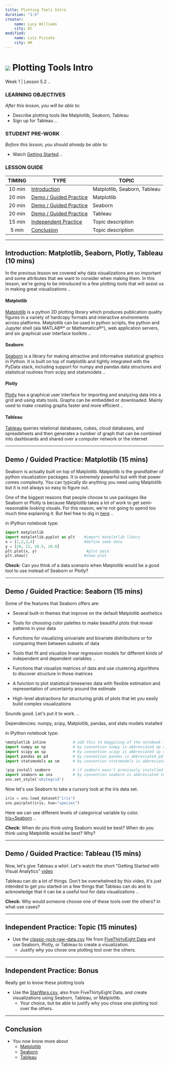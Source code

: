```yaml
---
title: Plotting Tools Intro
duration: "1:5"
creator:
    name: Lucy Williams
    city: DC
modified:
    name: Luiz Pizzato
    city: HK
---
```


# ![](https://ga-dash.s3.amazonaws.com/production/assets/logo-9f88ae6c9c3871690e33280fcf557f33.png) Plotting Tools Intro
Week 1 | Lesson 5.2 ..

### LEARNING OBJECTIVES
*After this lesson, you will be able to:*
- Describe plotting tools like Matplotlib, Seaborn, Tableau
- Sign up for Tableau ..

### STUDENT PRE-WORK
*Before this lesson, you should already be able to:*
- Watch [Getting Started](http://www.tableau.com/learn/training) ..


### LESSON GUIDE
| TIMING  | TYPE  | TOPIC  |
|:-:|---|---|
| 10 min  | [Introduction](#introduction)   | Matplotlib, Seaborn, Tableau  |
| 20 min  | [Demo / Guided Practice](#demo)  | Matplotlib  |
| 20 min  | [Demo / Guided Practice](#demo)  | Seaborn  |
| 20 min  | [Demo / Guided Practice](#demo)  | Tableau  |
| 15 min  | [Independent Practice](#ind-practice)  | Topic description  |
| 5 min  | [Conclusion](#conclusion)  | Topic description  |
---


<a name="Matplotlib, Seaborn, Plotly, Tableau"></a>
## Introduction: Matplotlib, Seaborn, Plotly, Tableau (10 mins)

In the previous lesson we covered why data visualizations are so important and some
attributes that we want to consider when making them. In this lesson,
we're going to be introduced to a few plotting tools that will assist us in
making great visualizations ..

#### Matplotlib

[Matplotlib](http://matplotlib.org/) is a python 2D plotting library which produces publication
quality figures in a variety of hardcopy formats and interactive environments
across platforms. Matplotlib can be used in python scripts, the python
and Jupyter shell (ala MATLAB®* or Mathematica®†), web application servers,
and six graphical user interface toolkits ..

#### Seaborn

[Seaborn](https://web.stanford.edu/~mwaskom/software/seaborn/#) is a library for making attractive and informative statistical
graphics in Python. It is built on top of matplotlib and tightly
integrated with the PyData stack, including support for numpy and
pandas data structures and statistical routines from scipy and statsmodels ..

#### Plotly

[Plotly](https://plot.ly/) has a graphical user interface for importing and analyzing data into a
grid and using stats tools. Graphs can be embedded or downloaded. Mainly used to
make creating graphs faster and more efficient ..

#### Tableau

[Tableau](http://www.tableau.com/) queries relational databases, cubes, cloud databases, and spreadsheets
and then generates a number of graph that can be combined into dashboards
and shared over a computer network or the internet

---

<a name="Matplotlib"></a>
## Demo / Guided Practice: Matplotlib (15 mins)

Seaborn is actually built on top of Matplotlib. Matplotlib is the grandfather of python
visualization packages. It is extremely powerful but with that power comes complexity.
You can typically do anything you need using Matplotlib but it is not always so easy to figure out.

One of the biggest reasons that people choose to use packages like Seaborn or Plotly is because Matplotlib takes a lot of work to get semi-reasonable looking visuals. For this reason, we're not going to spend too much time explaining it. But feel free to dig in
[here](http://matplotlib.org/) ..

in iPython notebook type:
```Python
import matplotlib
import matplotlib.pyplot as plt    #import matplotlib libary
x = [1,2,3,4]                      #define some data
y = [20, 21, 20.5, 20.8]
plt.plot(x, y)                      #plot data
plt.show()                         #show plot
```

**Check:** Can you think of a data scenario when Matplotlib would be a good tool to use
instead of Seaborn or Plotly?

---

<a name="Seaborn"></a>
## Demo / Guided Practice: Seaborn (15 mins)

Some of the features that Seaborn offers are:
- Several built-in themes that improve on the default Matplotlib
aesthetics
- Tools for choosing color palettes to make beautiful plots that reveal
patterns in your data
- Functions for visualizing univariate and bivariate distributions or
for comparing them between subsets of data
- Tools that fit and visualize linear regression models for different
kinds of independent and dependent variables ..

- Functions that visualize matrices of data and use clustering algorithms
to discover structure in those matrices
- A function to plot statistical timeseries data with flexible estimation
and representation of uncertainty around the estimate
- High-level abstractions for structuring grids of plots that let you
easily build complex visualizations

Sounds good. Let's put it to work. ..

Dependencies:
numpy, scipy, Matplotlib, pandas, and stats models installed

in iPython notebook type:
```Python
%matplotlib inline            # add this to beggining of the notebook to view plots inline
import numpy as np            # by convention numpy is abbreviated np on import
import scipy as sp            # by convention scipy is abbreviated sp on import
import pandas as pd           # by convention pandas is abbreviated pd on import
import statsmodels as sm      # by convention statsmodels is abbreviated sm on import

!pip install seaborn          # if seaborn wasn't previously installed
import seaborn as sns         # by convention seaborn is abbreviated sns on import
sns.set_style('whitegrid')
```

Now let's use Seaborn to take a cursory look at the iris data set.

```Python
iris = sns.load_dataset("iris")
sns.pairplot(iris, hue="species")
```

Here we can see different levels of categorical variable by color.
[Iris+Seaborn](https://stanford.edu/~mwaskom/software/seaborn/generated/seaborn.pairplot.html) ..

**Check:** When do you think using Seaborn would be best? When do you think
using Matplotlib would be best? Why?

---

<a name="Tableau"></a>
## Demo / Guided Practice: Tableau (15 mins)

Now, let's give Tableau a whirl. Let's watch the short "Getting Started with Visual Analytics"
[video](http://www.tableau.com/learn/tutorials/on-demand/getting-started-visual-analytics)

Tableau can do a lot of things. Don't be overwhelmed by this video, it's just intended to
get you started on a few things that Tableau can do and to acknowledge that it can be
a useful tool for data visualizations ..

**Check:** Why would someone choose one of these tools over the others? In what use cases?

---

<a name="ind-practice"></a>
## Independent Practice: Topic (15 minutes)
- Use the [classic-rock-raw-data.csv](https://github.com/fivethirtyeight/data/tree/master/classic-rock) file from [FiveThirtyEight Data](https://github.com/fivethirtyeight/data) and use Seaborn, Plotly, or Tableau to create a visualization.
  - Justify why you chose one plotting tool over the others.

---

<a name="Bonus"></a>
## Independent Practice: Bonus

Really get to know these plotting tools
- Use the [StarWars.csv](https://github.com/fivethirtyeight/data/tree/master/star-wars-survey), also from FiveThirtyEight Data, and create visualizations using Seaborn, Tableau, or Matplotlib.
  - Your choice, but be able to justify why you chose one plotting tool over the others.

---

## Conclusion
- You now know more about
  - [Matplotlib](http://matplotlib.org/)
  - [Seaborn](https://stanford.edu/~mwaskom/software/seaborn/)
  - [Tableau](http://www.tableau.com/)
